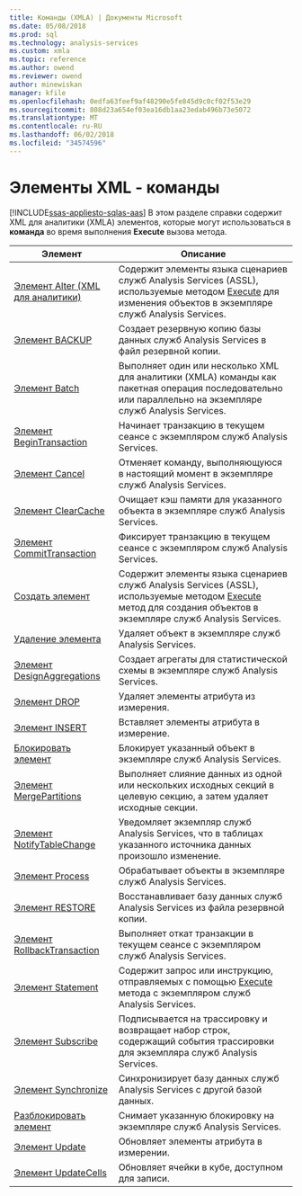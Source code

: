 ```yaml
---
title: Команды (XMLA) | Документы Microsoft
ms.date: 05/08/2018
ms.prod: sql
ms.technology: analysis-services
ms.custom: xmla
ms.topic: reference
ms.author: owend
ms.reviewer: owend
author: minewiskan
manager: kfile
ms.openlocfilehash: 0edfa63feef9af48290e5fe845d9c0cf02f53e29
ms.sourcegitcommit: 808d23a654ef03ea16db1aa23edab496b73e5072
ms.translationtype: MT
ms.contentlocale: ru-RU
ms.lasthandoff: 06/02/2018
ms.locfileid: "34574596"
---
```

# <a name="xml-elements---commands"></a>Элементы XML - команды
[!INCLUDE[ssas-appliesto-sqlas-aas](../../../includes/ssas-appliesto-sqlas-aas.md)]
  В этом разделе справки содержит XML для аналитики (XMLA) элементов, которые могут использоваться в **команда** во время выполнения **Execute** вызова метода.  
  
|Элемент|Описание|  
|-------------|-----------------|  
|[Элемент Alter (XML для аналитики)](../../../analysis-services/xmla/xml-elements-commands/alter-element-xmla.md)|Содержит элементы языка сценариев служб Analysis Services (ASSL), используемые методом [Execute](../../../analysis-services/xmla/xml-elements-methods-execute.md) для изменения объектов в экземпляре служб Analysis Services.|  
|[Элемент BACKUP](../../../analysis-services/xmla/xml-elements-commands/backup-element-xmla.md)|Создает резервную копию базы данных служб Analysis Services в файл резервной копии.|  
|[Элемент Batch](../../../analysis-services/xmla/xml-elements-commands/batch-element-xmla.md)|Выполняет один или несколько XML для аналитики (XMLA) команды как пакетная операция последовательно или параллельно на экземпляре служб Analysis Services.|  
|[Элемент BeginTransaction](../../../analysis-services/xmla/xml-elements-commands/begintransaction-element-xmla.md)|Начинает транзакцию в текущем сеансе с экземпляром служб Analysis Services.|  
|[Элемент Cancel](../../../analysis-services/xmla/xml-elements-commands/cancel-element-xmla.md)|Отменяет команду, выполняющуюся в настоящий момент в экземпляре служб Analysis Services.|  
|[Элемент ClearCache](../../../analysis-services/xmla/xml-elements-commands/clearcache-element-xmla.md)|Очищает кэш памяти для указанного объекта в экземпляре служб Analysis Services.|  
|[Элемент CommitTransaction](../../../analysis-services/xmla/xml-elements-commands/committransaction-element-xmla.md)|Фиксирует транзакцию в текущем сеансе с экземпляром служб Analysis Services.|  
|[Создать элемент](../../../analysis-services/xmla/xml-elements-commands/create-element-xmla.md)|Содержит элементы языка сценариев служб Analysis Services (ASSL), используемые методом [Execute](../../../analysis-services/xmla/xml-elements-methods-execute.md) метод для создания объектов в экземпляре служб Analysis Services.|  
|[Удаление элемента](../../../analysis-services/xmla/xml-elements-commands/delete-element-xmla.md)|Удаляет объект в экземпляре служб Analysis Services.|  
|[Элемент DesignAggregations](../../../analysis-services/xmla/xml-elements-commands/designaggregations-element-xmla.md)|Создает агрегаты для статистической схемы в экземпляре служб Analysis Services.|  
|[Элемент DROP](../../../analysis-services/xmla/xml-elements-commands/drop-element-xmla.md)|Удаляет элементы атрибута из измерения.|  
|[Элемент INSERT](../../../analysis-services/xmla/xml-elements-commands/insert-element-xmla.md)|Вставляет элементы атрибута в измерение.|  
|[Блокировать элемент](../../../analysis-services/xmla/xml-elements-commands/lock-element-xmla.md)|Блокирует указанный объект в экземпляре служб Analysis Services.|  
|[Элемент MergePartitions](../../../analysis-services/xmla/xml-elements-commands/mergepartitions-element-xmla.md)|Выполняет слияние данных из одной или нескольких исходных секций в целевую секцию, а затем удаляет исходные секции.|  
|[Элемент NotifyTableChange](../../../analysis-services/xmla/xml-elements-commands/notifytablechange-element-xmla.md)|Уведомляет экземпляр служб Analysis Services, что в таблицах указанного источника данных произошло изменение.|  
|[Элемент Process](../../../analysis-services/xmla/xml-elements-commands/process-element-xmla.md)|Обрабатывает объекты в экземпляре служб Analysis Services.|  
|[Элемент RESTORE](../../../analysis-services/xmla/xml-elements-commands/restore-element-xmla.md)|Восстанавливает базу данных служб Analysis Services из файла резервной копии.|  
|[Элемент RollbackTransaction](../../../analysis-services/xmla/xml-elements-commands/rollbacktransaction-element-xmla.md)|Выполняет откат транзакции в текущем сеансе с экземпляром служб Analysis Services.|  
|[Элемент Statement](../../../analysis-services/xmla/xml-elements-commands/statement-element-xmla.md)|Содержит запрос или инструкцию, отправляемых с помощью [Execute](../../../analysis-services/xmla/xml-elements-methods-execute.md) метода с экземпляром служб Analysis Services.|  
|[Элемент Subscribe](../../../analysis-services/xmla/xml-elements-commands/subscribe-element-xmla.md)|Подписывается на трассировку и возвращает набор строк, содержащий события трассировки для экземпляра служб Analysis Services.|  
|[Элемент Synchronize](../../../analysis-services/xmla/xml-elements-commands/synchronize-element-xmla.md)|Синхронизирует базу данных служб Analysis Services с другой базой данных.|  
|[Разблокировать элемент](../../../analysis-services/xmla/xml-elements-commands/unlock-element-xmla.md)|Снимает указанную блокировку на экземпляре служб Analysis Services.|  
|[Элемент Update](../../../analysis-services/xmla/xml-elements-commands/update-element-xmla.md)|Обновляет элементы атрибута в измерении.|  
|[Элемент UpdateCells](../../../analysis-services/xmla/xml-elements-commands/updatecells-element-xmla.md)|Обновляет ячейки в кубе, доступном для записи.|  
  
  
